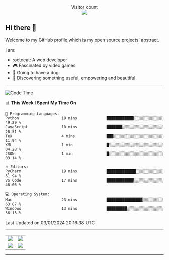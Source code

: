 
 <div align="center"> 
  Visitor count<br>
  <img src="https://profile-counter.glitch.me/ross249/count.svg" />
<!--   
  ![visitor badge](https://visitor-badge.glitch.me/badge?page_id=ross249.visitor-badge&left_color=SlateGray&right_color=green&left_text=HelloVisitors) -->
  
</div>

## Hi there :wave:
<p>Welcome to my GitHub profile,which is my open source projects' abstract.</p>
I am:

- :octocat: A web developer
- :video_game: Fascinated by video games 
- :dog: Going to have a dog
- :art: Discovering something useful, empowering and beautiful

---

<!--START_SECTION:waka-->
![Code Time](http://img.shields.io/badge/Code%20Time-570%20hrs%2015%20mins-blue)

📊 **This Week I Spent My Time On** 

```text
💬 Programming Languages: 
Python                   18 mins             ████████████░░░░░░░░░░░░░   49.29 % 
JavaScript               10 mins             ███████░░░░░░░░░░░░░░░░░░   28.51 % 
TeX                      4 mins              ███░░░░░░░░░░░░░░░░░░░░░░   11.94 % 
XML                      1 min               █░░░░░░░░░░░░░░░░░░░░░░░░   04.28 % 
JSON                     1 min               █░░░░░░░░░░░░░░░░░░░░░░░░   03.14 % 

🔥 Editors: 
PyCharm                  19 mins             █████████████░░░░░░░░░░░░   51.94 % 
VS Code                  17 mins             ████████████░░░░░░░░░░░░░   48.06 % 

💻 Operating System: 
Mac                      23 mins             ████████████████░░░░░░░░░   63.87 % 
Windows                  13 mins             █████████░░░░░░░░░░░░░░░░   36.13 % 
```


 Last Updated on 03/01/2024 20:16:38 UTC
<!--END_SECTION:waka-->

---

<table align="center" width="100%">
	
  <tr>
    <td align="center" width="50%">
      <img align="center" src="https://stats.justsong.cn/api/leetcode/?username=JimLuo_" />
    </td>
    <td align="center" width="50%">
      <img align="center" src="https://github-readme-stats.vercel.app/api?username=Ross249&show_icons=true&theme=solarized-light" />
    </td>
  </tr>
  <tr>
          <td align="center">
            <img align="center" src="https://github-readme-stats.vercel.app/api/top-langs/?username=Ross249&langs_count=8&layout=compact&theme=solarized-light" />
          </td>
    <td align="center">
      <img align="center" src="https://github-readme-streak-stats.herokuapp.com/?user=namyakhan&theme=solarized-light&hide_border=false" />
    </td>
  </tr>
</table>

---
<!--
<div style="display: inline-block;width: 50%;">
		<div style="display: inline-block">
			<img align="center" src="https://github-readme-stats.vercel.app/api/top-langs/?username=Ross249&langs_count=6&layout=compact&theme=solarized-light" />
		</div>
		<div style="display: inline-block">
			<img align="center" src="https://github-readme-stats.vercel.app/api?username=Ross249&show_icons=true&theme=solarized-light" />
		</div> 
 		<div>
			<img align="center" src="https://github-readme-streak-stats.herokuapp.com/?user=namyakhan&theme=solarized-light&hide_border=false" />
		</div> 
	</div> -->
<!-- <a href="#">
  <img align="center" src="https://stats.justsong.cn/api/leetcode/?username=ross249&cn=true" />
</a>
<a href="#">
  <img align="center" src="https://stats.justsong.cn/api/juejin?id=4125023360530574" />
</a> -->

<!-- ![Snake animation](https://github.com/Ross249/Ross249/blob/output/github-contribution-grid-snake.svg) -->
